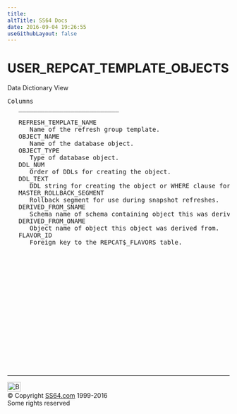```yaml
---
title:
altTitle: SS64 Docs
date: 2016-09-04 19:26:55
useGithubLayout: false
---
```

<!-- #BeginLibraryItem "/Library/head_orad.lbi" --><!-- #EndLibraryItem --><h1>USER_REPCAT_TEMPLATE_OBJECTS </h1><p> Data Dictionary View </p> 
 
<pre>Columns
   ___________________________
 
   REFRESH_TEMPLATE_NAME
      Name of the refresh group template.
   OBJECT_NAME
      Name of the database object.
   OBJECT_TYPE
      Type of database object.
   DDL_NUM
      Order of DDLs for creating the object.
   DDL_TEXT
      DDL string for creating the object or WHERE clause for snapshot query.
   MASTER_ROLLBACK_SEGMENT
      Rollback segment for use during snapshot refreshes.
   DERIVED_FROM_SNAME
      Schema name of schema containing object this was derived from.
   DERIVED_FROM_ONAME
      Object name of object this object was derived from.
   FLAVOR_ID
      Foreign key to the REPCAT$_FLAVORS table.

</pre><!-- #BeginLibraryItem "/Library/foot_orad.lbi" --><p>
<!-- oracle-footer -->
<ins class="adsbygoogle" style="display:inline-block;width:300px;height:250px" data-ad-client="ca-pub-6140977852749469" data-ad-slot="4275490898"></ins>
<script>
(adsbygoogle = window.adsbygoogle || []).push({});
</script></p>
<hr>
<div id="bl" class="footer"><a href="USER_REPCAT_TEMPLATE_OBJECTS.html#"><img src="../images/top.png" width="30" height="22" alt="Back to the Top"></a></div>
<div id="br" class="footer, tagline">© Copyright <a href="../index.html">SS64.com</a> 1999-2016<br>
Some rights reserved</div>
<!-- #EndLibraryItem -->

